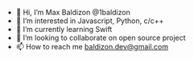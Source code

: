 - 👋 Hi, I’m Max Baldizon @1baldizon
- 👀 I’m interested in Javascript, Python, c/c++ 
- 🌱 I’m currently learning Swift
- 💞️ I’m looking to collaborate on open source project
- 📫 How to reach me baldizon.dev@gmail.com

<!---
baldizondev/baldizondev is a ✨ special ✨ repository because its `README.md` (this file) appears on your GitHub profile.
You can click the Preview link to take a look at your changes.
--->
